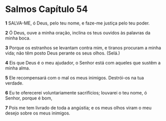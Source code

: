 # Salmos Capítulo 54

**1** 	SALVA-ME, ó Deus, pelo teu nome, e faze-me justiça pelo teu poder.

**2** 	Ó Deus, ouve a minha oração, inclina os teus ouvidos às palavras da minha boca.

**3** 	Porque os estranhos se levantam contra mim, e tiranos procuram a minha vida; não têm posto Deus perante os seus olhos. (Selá.)

**4** 	Eis que Deus é o meu ajudador, o Senhor está com aqueles que sustêm a minha alma.

**5** 	Ele recompensará com o mal os meus inimigos. Destrói-os na tua verdade.

**6** 	Eu te oferecerei voluntariamente sacrifícios; louvarei o teu nome, ó Senhor, porque é bom,

**7** 	Pois me tem livrado de toda a angústia; e os meus olhos viram o meu desejo sobre os meus inimigos.

